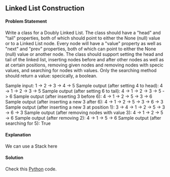 ## Linked List Construction

#### Problem Statement

Write a class for a Doubly Linked List. The class should have a "head" and "tail" properties, both of which should point to either the None (null) value or to a
Linked List node. Every node will have a "value" property as well as "next" and "prev" properties, both of which can point to either the None (null) value or
another node. The class should support setting the head and tail of the linked list, inserting nodes before and after other nodes as well as at certain positions,
removing given nodes and removing nodes with specic values, and searching for nodes with values. Only the searching method should return a value:
specically, a boolean.

Sample input:
1 -> 2 -> 3 -> 4 -> 5
Sample output (after setting 4 to head):
4 -> 1 -> 2 -> 3 -> 5
Sample output (after setting 6 to tail):
4 -> 1 -> 2 -> 3 -> 5 -> 6
Sample output (after inserting 3 before 6):
4 -> 1 -> 2 -> 5 -> 3 -> 6
Sample output (after inserting a new 3 after 6):
4 -> 1 -> 2 -> 5 -> 3 -> 6 -> 3
Sample output (after inserting a new 3 at position 1):
3 -> 4 -> 1 -> 2 -> 5 -> 3 -> 6 -> 3
Sample output (after removing nodes with value 3):
4 -> 1 -> 2 -> 5 -> 6
Sample output (after removing 2):
4 -> 1 -> 5 -> 6
Sample output (after searching for 5): True

#### Explanation

We can use a Stack here

#### Solution

Check this [Python](../python/Linked_List_Construction.py) code.
